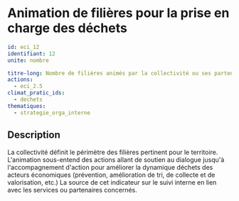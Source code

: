 # Animation de filières pour la prise en charge des déchets
```yaml
id: eci_12
identifiant: 12
unite: nombre

titre-long: Nombre de filières animés par la collectivité ou ses partenaires pour la prise en charge des déchets (BTP, DAE…) (nombre)
actions:
  - eci_2.5
climat_pratic_ids:
  - dechets
thematiques:
  - strategie_orga_interne
```
## Description
La collectivité définit le périmètre des filières pertinent pour le territoire. L'animation sous-entend des actions allant de soutien au dialogue jusqu'à l'accompagnement d'action pour améliorer la dynamique déchets des acteurs économiques (prévention, amélioration de tri, de collecte et de valorisation, etc.)
La source de cet indicateur sur le suivi interne en lien avec les services ou partenaires concernés.
